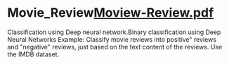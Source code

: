 # Movie_Review[Moview-Review.pdf](https://github.com/DhruvMorey/Movie_Review/files/11712989/Moview-Review.pdf)

Classification using Deep neural network.Binary classification using
Deep Neural Networks Example: Classify movie reviews into positive" reviews and "negative"
reviews, just based on the text content of the reviews. Use the IMDB dataset.
